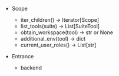 
* Scope
  * iter_children() -> Iterator[Scope]
  * list_tools(suite) -> List[SuiteTool]
  * obtain_workspace(tool) -> str or None
  * additional_env(tool) -> dict
  * current_user_roles() -> List[str]

* Entrance
  * backend

